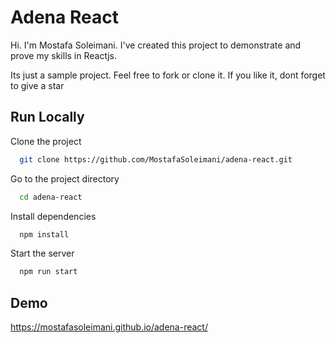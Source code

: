 # Adena React

Hi. I'm Mostafa Soleimani. I've created this project to demonstrate and prove my skills in Reactjs.

Its just a sample project. Feel free to fork or clone it. If you like it, dont forget to give a star



## Run Locally

Clone the project

```bash
  git clone https://github.com/MostafaSoleimani/adena-react.git
```

Go to the project directory

```bash
  cd adena-react
```

Install dependencies

```bash
  npm install
```

Start the server

```bash
  npm run start
```


## Demo

https://mostafasoleimani.github.io/adena-react/
